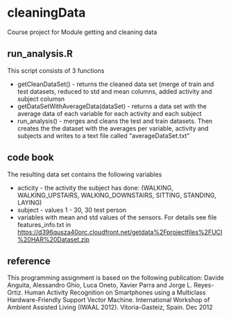 # cleaningData
Course project for Module getting and cleaning data

## run_analysis.R
This script consists of 3 functions
* getCleanDataSet() - returns the cleaned data set (merge of train and test datasets, reduced to std and mean columns, added activity and subject columsn
* getDataSetWithAverageData(dataSet) - returns a data set with the average data of each variable for each activity and each subject
* run_analysis() - merges and cleans the test and train datasets. Then creates the
the dataset with the averages per variable, activity and subjects and writes
to a text file called "averageDataSet.txt"

## code book
The resulting data set contains the following variables
* acticity - the activity the subject has done: (WALKING, WALKING_UPSTAIRS, WALKING_DOWNSTAIRS, SITTING, STANDING, LAYING)
* subject - values 1 - 30, 30 test person
* variables with mean and std values of the sensors. For details see file features_info.txt in 
https://d396qusza40orc.cloudfront.net/getdata%2Fprojectfiles%2FUCI%20HAR%20Dataset.zip


## reference
This programming assignment is based on the following publication:
Davide Anguita, Alessandro Ghio, Luca Oneto, Xavier Parra and Jorge L. Reyes-Ortiz. Human Activity Recognition on Smartphones using a Multiclass Hardware-Friendly Support Vector Machine. International Workshop of Ambient Assisted Living (IWAAL 2012). Vitoria-Gasteiz, Spain. Dec 2012
